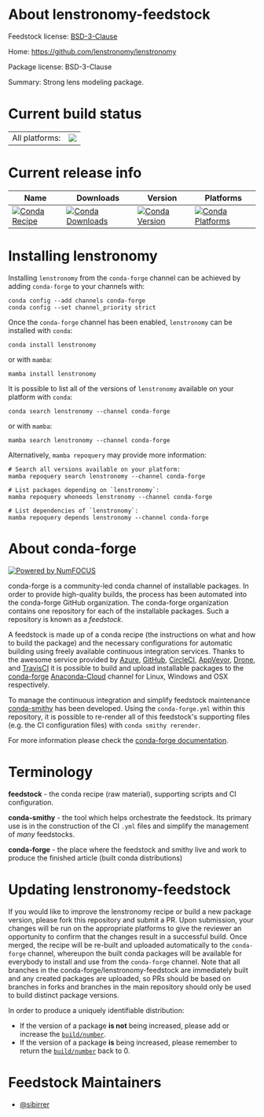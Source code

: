 About lenstronomy-feedstock
===========================

Feedstock license: [BSD-3-Clause](https://github.com/conda-forge/lenstronomy-feedstock/blob/main/LICENSE.txt)

Home: https://github.com/lenstronomy/lenstronomy

Package license: BSD-3-Clause

Summary: Strong lens modeling package.

Current build status
====================


<table><tr><td>All platforms:</td>
    <td>
      <a href="https://dev.azure.com/conda-forge/feedstock-builds/_build/latest?definitionId=15949&branchName=main">
        <img src="https://dev.azure.com/conda-forge/feedstock-builds/_apis/build/status/lenstronomy-feedstock?branchName=main">
      </a>
    </td>
  </tr>
</table>

Current release info
====================

| Name | Downloads | Version | Platforms |
| --- | --- | --- | --- |
| [![Conda Recipe](https://img.shields.io/badge/recipe-lenstronomy-green.svg)](https://anaconda.org/conda-forge/lenstronomy) | [![Conda Downloads](https://img.shields.io/conda/dn/conda-forge/lenstronomy.svg)](https://anaconda.org/conda-forge/lenstronomy) | [![Conda Version](https://img.shields.io/conda/vn/conda-forge/lenstronomy.svg)](https://anaconda.org/conda-forge/lenstronomy) | [![Conda Platforms](https://img.shields.io/conda/pn/conda-forge/lenstronomy.svg)](https://anaconda.org/conda-forge/lenstronomy) |

Installing lenstronomy
======================

Installing `lenstronomy` from the `conda-forge` channel can be achieved by adding `conda-forge` to your channels with:

```
conda config --add channels conda-forge
conda config --set channel_priority strict
```

Once the `conda-forge` channel has been enabled, `lenstronomy` can be installed with `conda`:

```
conda install lenstronomy
```

or with `mamba`:

```
mamba install lenstronomy
```

It is possible to list all of the versions of `lenstronomy` available on your platform with `conda`:

```
conda search lenstronomy --channel conda-forge
```

or with `mamba`:

```
mamba search lenstronomy --channel conda-forge
```

Alternatively, `mamba repoquery` may provide more information:

```
# Search all versions available on your platform:
mamba repoquery search lenstronomy --channel conda-forge

# List packages depending on `lenstronomy`:
mamba repoquery whoneeds lenstronomy --channel conda-forge

# List dependencies of `lenstronomy`:
mamba repoquery depends lenstronomy --channel conda-forge
```


About conda-forge
=================

[![Powered by
NumFOCUS](https://img.shields.io/badge/powered%20by-NumFOCUS-orange.svg?style=flat&colorA=E1523D&colorB=007D8A)](https://numfocus.org)

conda-forge is a community-led conda channel of installable packages.
In order to provide high-quality builds, the process has been automated into the
conda-forge GitHub organization. The conda-forge organization contains one repository
for each of the installable packages. Such a repository is known as a *feedstock*.

A feedstock is made up of a conda recipe (the instructions on what and how to build
the package) and the necessary configurations for automatic building using freely
available continuous integration services. Thanks to the awesome service provided by
[Azure](https://azure.microsoft.com/en-us/services/devops/), [GitHub](https://github.com/),
[CircleCI](https://circleci.com/), [AppVeyor](https://www.appveyor.com/),
[Drone](https://cloud.drone.io/welcome), and [TravisCI](https://travis-ci.com/)
it is possible to build and upload installable packages to the
[conda-forge](https://anaconda.org/conda-forge) [Anaconda-Cloud](https://anaconda.org/)
channel for Linux, Windows and OSX respectively.

To manage the continuous integration and simplify feedstock maintenance
[conda-smithy](https://github.com/conda-forge/conda-smithy) has been developed.
Using the ``conda-forge.yml`` within this repository, it is possible to re-render all of
this feedstock's supporting files (e.g. the CI configuration files) with ``conda smithy rerender``.

For more information please check the [conda-forge documentation](https://conda-forge.org/docs/).

Terminology
===========

**feedstock** - the conda recipe (raw material), supporting scripts and CI configuration.

**conda-smithy** - the tool which helps orchestrate the feedstock.
                   Its primary use is in the construction of the CI ``.yml`` files
                   and simplify the management of *many* feedstocks.

**conda-forge** - the place where the feedstock and smithy live and work to
                  produce the finished article (built conda distributions)


Updating lenstronomy-feedstock
==============================

If you would like to improve the lenstronomy recipe or build a new
package version, please fork this repository and submit a PR. Upon submission,
your changes will be run on the appropriate platforms to give the reviewer an
opportunity to confirm that the changes result in a successful build. Once
merged, the recipe will be re-built and uploaded automatically to the
`conda-forge` channel, whereupon the built conda packages will be available for
everybody to install and use from the `conda-forge` channel.
Note that all branches in the conda-forge/lenstronomy-feedstock are
immediately built and any created packages are uploaded, so PRs should be based
on branches in forks and branches in the main repository should only be used to
build distinct package versions.

In order to produce a uniquely identifiable distribution:
 * If the version of a package **is not** being increased, please add or increase
   the [``build/number``](https://docs.conda.io/projects/conda-build/en/latest/resources/define-metadata.html#build-number-and-string).
 * If the version of a package **is** being increased, please remember to return
   the [``build/number``](https://docs.conda.io/projects/conda-build/en/latest/resources/define-metadata.html#build-number-and-string)
   back to 0.

Feedstock Maintainers
=====================

* [@sibirrer](https://github.com/sibirrer/)

